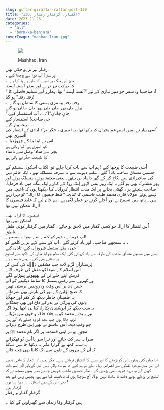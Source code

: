 ```yaml
---
slug: guftar-giraftar-raftar-post-130
title: "130. گفتار، گرفتارِ رفتار!"
date: 2023-11-26
categories: 
  - "all"
  - "bonn-ka-banjara"
coverImage: "mashad-Iran.jpg"
---
```


<figure>

![](images/mashad-Iran-300x270.jpg)

<figcaption>

Mashhad, Iran.

</figcaption>

</figure>

رفتار تیز تر ہو چکی تھی،  
اور سفر؟ آپ فوراً سے پوچھا کیے ۔  
؎ منیرؔ اس ملک پر آسیب کا سایہ ہے یا کیا ہے  
کہ حرکت تیز تر ہے اور سفر آہستہ آہستہ  
آہ صاحب! وہ سفر جو منیر نیازی کے لیے “آہستہ آہستہ” تھا، ہمارے لیے تسلیم فاضلی کا “ رفتہ رفتہ” ہو گیا!  
؎ رفتہ رفتہ وہ مری ہستی کا ساماں ہو گئے  
پہلے جاں پھر جان جاں پھر جان جاناں ہو گئے  
“جانِ جاناں”!؟. . . آپ استفسار کیے۔  
جی صاحب! استفسار کیے  
بہت پیار کیے . . .  
اُسی پیار نے ہمیں اسیرِ غمِ ہجراں کر رکھا تھا، یہ اسیری ، جگر مراؔد آبادی کے اشعار کی اسیری تھی!  
؎ اس نے اپنا بنا کے چھوڑ‌دیا  
کیا اسیری ہے‘ کیا رہائی ہے  
​ ہجر سے شاد‘ وصل سے ناشاد  
کیا طبیعت جگر نے پائی ہے

اُسی طبیعت کا پوچھا کیے ! ہم آپ سے بات کرنا چاہے تو الکتاب اسکول سسٹم کے حسنین مشتاؔق صاحب یاد آ گئے ، مکتبہِ دیوبند سے نہ صرف منسلک تھے ، ایک عالمِ دین کی صاحبزادی سے نکاح کر کے گھر داماد بن بیٹھے۔ یعنی معتقد ہوئے، منسلک ہوئے اور پھر مشترک بھی ہو گئے .. ایک روز ہمیں لاہور لِنک روڈ کے کنارے ایک بنگلہ میں یاد فرمایا۔ صاحب پہنچنے پر ، گھنٹی بجانے پر ایک مدت انتظار کروایا.. کیا دیکھتا ہوں کہ باغیچہ میں ٹہلتے ہوئے  مولانا قاری محمد طیؔب قاسمی کا کتابچہ “غلط فہمیوں کا ازالہ” کو دہرا رہے ہیں ۔ ہاتھ میں تسبیح ہے اور اُجلے کُرتے پر عطر لگی ہے.. ہم جان لیے کہ غلط فہمیوں کا ازالہ ممکن نہیں تھا!

فہمیوں کا ازالہ بھی  
ممکن نہیں تھا!  
اُس انتظار کا ازالہ جو کسی گفتار میں لاحق ہو جائے ، گفتار میں گرفتار کوئی طفلِ ناطق. . .  
آپ فرمائے ، فہم کو کلمے سے سِوا نہ سمجھے!  
نہ سمجھے صاحب ، اور یاد کرتے گئے ، آپ کے سنے کہے ہر ہر کلمے کو ،  
جی ، مثلِ مشعل فیروزاں کیے، تاباں کیے !  
ایسے میں حسنین مشتاؔق صاحب کی طرف سے یاد کروائی گئی ایک نظم جو ابا مؔیاں کی تاکید سے اسٹیج پر سنائی بھی گئی ، پیشِ خدمت ہے  
پَرستارآنِ لَزّ و لات جب مشقیں ذیؔد کی کس کر  
اُس اسلام کے شیدا کو مقتل کی طرف لائے  
قریش اپنے جلے تن کے پھپھولے پھوڑنے لگے  
اور گھروں سے رقصِ بسمل کا تماشا دیکھنے کو آئے  
جبینِ ذؔید پر اُس وقت وہ رونقیں برستی تھیں  
کہ صبحِ اوّلین کے نور کی بارش بھی شرمائے  
یہ اطمینانِ خاطر دیکھ کر کفر اور جھِلّایا  
دِلوں کی تِیرگی نے بدر کے داغ اور بھی چمکائے  
یہ سب دیکھ کر ابوسُفؔیان پکارا، کیا ہی اچھا ہوتا اگر  
تیرے بدلے محمد کو یہ جلاد خاک و خون میں تڑپائے  
تڑپ جاتا ہوں جب مجھ کو وہ جملے یاد آتے ہیں  
جو وقتِ ذبحہ اُس عاشق نے تھے اِس طرح دہرائے  
مجھے ہو ناز اپنی قسمت پر اگر نامِ محمد ﷺ پر  
میرا یہ سر کٹ جائے اور تیرا سرِ پا اُس کو ٹھکرائے  
یہ سب کچھ ہے گوارا مگر یہ دیکھا جا نہیں سکتا  
کہ اُن کے پیروں کے تلوں میں اِک کانٹا بھی چب جائے

ابا میاں کئی ہفتوں اِس کو پڑھنے کا اور سننے کا اشتیاق فرماتے رہے۔ مگر ہمیں اِن اشعار کا مافی ضمیر اور اِس میں موجود لفظوں سے اعتراض رہا ، پہلے تو ہم کہے کہ ہم نامِ والی نہیں لیں گے،اور اگر اسمِ ذات کہیں گے تو درود شریف بھی پڑھیں گے ۔ مگر حسنین صاحب عروض جانتے تھے ہمیں سمجھائے کہ اسٹیج پر پڑھتے ہوئے دقت کا سامنا نہیں ہوگا۔ آج سوچتا ہوں کہ یاداشت کیا شے ہے، پچیس برس کے بعد بھی اُس کے دیے اسباق . . . دہرا رہا ہوں !  
گرفتار ہوں !  
گرفتارِ گفتار و رفتار

؎ ہیں گرفتار وفا زنداں سے گھبراویں گے کیا
